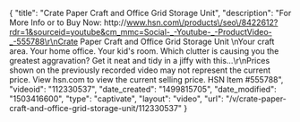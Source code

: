 {
    "title": "Crate Paper Craft and Office Grid Storage Unit",
    "description": "For More Info or to Buy Now: http:\/\/www.hsn.com\/products\/seo\/8422612?rdr=1&sourceid=youtube&cm_mmc=Social-_-Youtube-_-ProductVideo-_-555788\r\nCrate Paper Craft and Office Grid Storage Unit \nYour craft area. Your home office. Your kid's room. Which clutter is causing you the greatest aggravation? Get it neat and tidy in a jiffy with this...\r\nPrices shown on the previously recorded video may not represent the current price.  View hsn.com to view the current selling price. HSN Item #555788",
    "videoid": "112330537",
    "date_created": "1499815705",
    "date_modified": "1503416600",
    "type": "captivate",
    "layout": "video",
    "url": "\/v\/crate-paper-craft-and-office-grid-storage-unit\/112330537"
}
